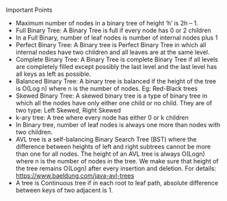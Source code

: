 Important Points

* Maximum number of nodes in a binary tree of height ‘h’ is 2h – 1.
* Full Binary Tree: A Binary Tree is full if every node has 0 or 2 children
* In a Full Binary, number of leaf nodes is number of internal nodes plus 1
* Perfect Binary Tree: A Binary tree is Perfect Binary Tree in which all internal nodes have two children and all leaves are at the same level.
* Complete Binary Tree: A Binary Tree is complete Binary Tree if all levels are completely filled except possibly the last level and the last level has all keys as left as possible.
* Balanced Binary Tree: A binary tree is balanced if the height of the tree is O(Log n) where n is the number of nodes. Eg:  Red-Black trees
* Skewed Binary Tree: A skewed binary tree is a type of binary tree in which all the nodes have only either one child or no child. They are of two type: Left Skewed, Right Skewed
* k-ary tree: A tree where every node has either 0 or k children
*  In Binary tree, number of leaf nodes is always one more than nodes with two children.
* AVL tree is a self-balancing Binary Search Tree (BST) where the difference between heights of left and right subtrees cannot be more than one for all nodes.  The height of an AVL tree is always O(Logn) where n is the number of nodes in the tree. We make sure that height of the tree remains O(Logn) after every insertion and deletion.
  For details: https://www.baeldung.com/java-avl-trees
* A tree is Continuous tree if in each root to leaf path, absolute difference between keys of two adjacent is 1.




